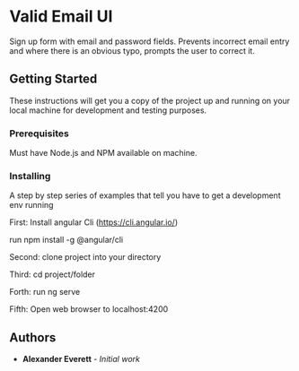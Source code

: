 # Valid Email UI

Sign up form with email and password fields. Prevents incorrect email entry and where there is an obvious typo, prompts the user to correct it.

## Getting Started

These instructions will get you a copy of the project up and running on your local machine for development and testing purposes.

### Prerequisites

Must have Node.js and NPM available on machine.

### Installing

A step by step series of examples that tell you have to get a development env running

First: Install angular Cli (https://cli.angular.io/)

run npm install -g @angular/cli

Second: clone project into your directory

Third: cd project/folder

Forth: run ng serve

Fifth: Open web browser to localhost:4200




## Authors

* **Alexander Everett** - *Initial work*



